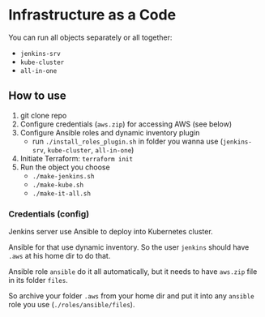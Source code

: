 # Infrastructure as a Code
You can run all objects separately or all together:
- `jenkins-srv`
- `kube-cluster`
- `all-in-one`

## How to use
1. git clone repo
2. Configure credentials (`aws.zip`) for accessing AWS (see below)
3. Configure Ansible roles and dynamic inventory plugin 
    - run `./install_roles_plugin.sh` in folder you wanna use (`jenkins-srv`, `kube-cluster`, `all-in-one`)
4. Initiate Terraform: `terraform init`
5. Run the object you choose
    - `./make-jenkins.sh`
    - `./make-kube.sh`
    - `./make-it-all.sh`

### Credentials (config)
Jenkins server use Ansible to deploy into Kubernetes cluster.

Ansible for that use dynamic inventory. So the user `jenkins` should have `.aws` at his home dir to do that.

Ansible role `ansible` do it all automatically, but it needs to have `aws.zip` file in its folder `files`.

So archive your folder `.aws` from your home dir and put it into any `ansible` role you use (`./roles/ansible/files`).

